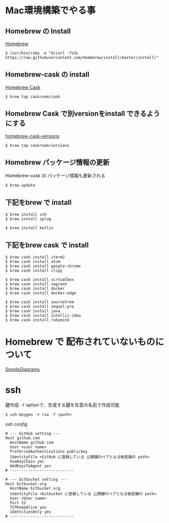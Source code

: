 # Mac環境構築でやる事

## Homebrew の Install

[Homebrew](http://brew.sh/index_ja.html)

```
$ /usr/bin/ruby -e "$(curl -fsSL https://raw.githubusercontent.com/Homebrew/install/master/install)"
```

## Homebrew-cask の install

[Homebrew Cask](https://caskroom.github.io/)

```
$ brew tap caskroom/cask
```

## Homebrew Cask で別versionをinstall できるようにする

[homebrew-cask-versions](https://github.com/caskroom/homebrew-versions)

```
$ brew tap caskroom/versions
```

## Homebrew パッケージ情報の更新

Homebrew-cask の パッケージ情報も更新される

```
$ brew update
```

## 下記をbrew で install

```
$ brew install zsh
$ brew install zplug

$ brew install kotlin
```

## 下記をbrew cask で install

```
$ brew cask install iterm2
$ brew cask install atom
$ brew cask install google-chrome
$ brew cask install clipy

$ brew cask install virtualbox
$ brew cask install vagrant
$ brew cask install docker
$ brew cask install docker-edge

$ brew cask install sourcetree
$ brew cask install sequel-pro
$ brew cask install java
$ brew cask install intellij-idea
$ brew cask install rubymine
```

# Homebrew で 配布されていないものについて

[SimpleDiagrams](http://www.simplediagrams.com/)


# ssh 

鍵作成
`-f` optionで、生成する鍵を任意の名前で作成可能
```
$ ssh-keygen -t rsa -f <path>
```

_ssh config_
```
# --- GitHub setting ---
Host github.com
  HostName github.com
  User <user name>
  PreferredAuthentications publickey
  IdentityFile <GitHub に登録している 公開鍵のペアとなる秘密鍵の path>
  UseKeyChain yes
  AddKeysToAgent yes
# ----------------------------

# --- bitbucket setting ---
Host bitbucket.org
  HostName bitbucket.org
  IdentityFile <bitbucket に登録している 公開鍵のペアとなる秘密鍵の path>
  User <User name>
  Port 22
  TCPKeepAlive yes
  IdentitiesOnly yes
# ----------------------------
  
```
